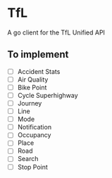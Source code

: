 # TfL

A go client for the TfL Unified API

## To implement 

- [ ] Accident Stats
- [ ] Air Quality
- [ ] Bike Point
- [ ] Cycle Superhighway
- [ ] Journey
- [ ] Line
- [ ] Mode
- [ ] Notification
- [ ] Occupancy
- [ ] Place
- [ ] Road
- [ ] Search
- [ ] Stop Point